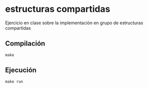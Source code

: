 # estructuras compartidas
Ejercicio en clase sobre la implementación en grupo de estructuras compartidas

## Compilación 

```
make
```

## Ejecución
```
make run
```
